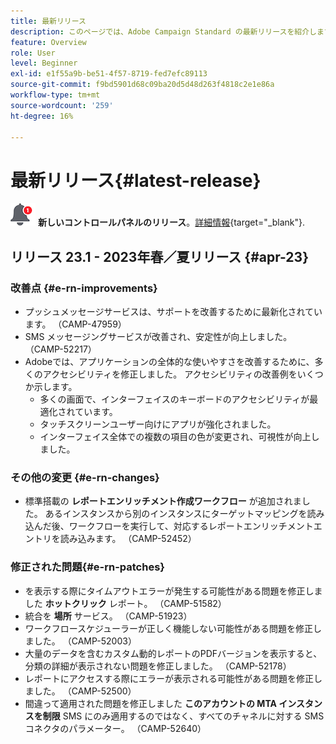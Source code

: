 ```yaml
---
title: 最新リリース
description: このページでは、Adobe Campaign Standard の最新リリースを紹介します。
feature: Overview
role: User
level: Beginner
exl-id: e1f55a9b-be51-4f57-8719-fed7efc89113
source-git-commit: f9bd5901d68c09ba20d5d48d263f4818c2e1e86a
workflow-type: tm+mt
source-wordcount: '259'
ht-degree: 16%

---
```



# 最新リリース{#latest-release}

![コントロールパネル](assets/do-not-localize/cp-icon.png) **新しいコントロールパネルのリリース**。[詳細情報](https://experienceleague.adobe.com/docs/control-panel/using/release-notes.html?lang=ja){target="_blank"}.

## リリース 23.1 - 2023年春／夏リリース {#apr-23}

### 改善点 {#e-rn-improvements}

* プッシュメッセージサービスは、サポートを改善するために最新化されています。 （CAMP-47959）
* SMS メッセージングサービスが改善され、安定性が向上しました。 （CAMP-52217）
* Adobeでは、アプリケーションの全体的な使いやすさを改善するために、多くのアクセシビリティを修正しました。 アクセシビリティの改善例をいくつか示します。
   * 多くの画面で、インターフェイスのキーボードのアクセシビリティが最適化されています。
   * タッチスクリーンユーザー向けにアプリが強化されました。
   * インターフェイス全体での複数の項目の色が変更され、可視性が向上しました。

### その他の変更 {#e-rn-changes}

* 標準搭載の **レポートエンリッチメント作成ワークフロー** が追加されました。 あるインスタンスから別のインスタンスにターゲットマッピングを読み込んだ後、ワークフローを実行して、対応するレポートエンリッチメントエントリを読み込みます。 （CAMP-52452）

### 修正された問題{#e-rn-patches}

* を表示する際にタイムアウトエラーが発生する可能性がある問題を修正しました **ホットクリック** レポート。 （CAMP-51582）
* 統合を **場所** サービス。 （CAMP-51923）
* ワークフロースケジューラーが正しく機能しない可能性がある問題を修正しました。 （CAMP-52003）
* 大量のデータを含むカスタム動的レポートのPDFバージョンを表示すると、分類の詳細が表示されない問題を修正しました。 （CAMP-52178）
* レポートにアクセスする際にエラーが表示される可能性がある問題を修正しました。 （CAMP-52500）
* 間違って適用された問題を修正しました **このアカウントの MTA インスタンスを制限** SMS にのみ適用するのではなく、すべてのチャネルに対する SMS コネクタのパラメーター。 （CAMP-52640）
